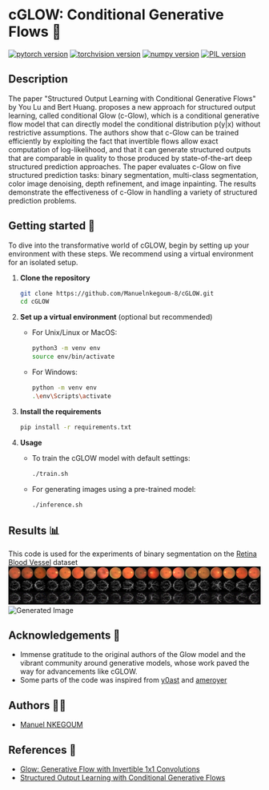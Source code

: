 # cGLOW: Conditional Generative Flows  🌟
[![pytorch version](https://img.shields.io/badge/pytorch-2.1.2-yellow.svg)](https://pypi.org/project/torch/2.1.2-/)
[![torchvision version](https://img.shields.io/badge/torchvision-0.16.2-yellow.svg)](https://pypi.org/project/torchvision/0.16.2-/)
[![numpy version](https://img.shields.io/badge/numpy-1.26.4-blue.svg)](https://pypi.org/project/numpy/1.26.4/)
[![PIL version](https://img.shields.io/badge/PIL-10.2.0-green.svg)](https://pypi.org/project/Pillow/10.2.0/)


## Description

The paper "Structured Output Learning with Conditional Generative Flows" by You Lu and Bert Huang. proposes a new approach for structured output learning, called conditional Glow (c-Glow), which is a conditional generative flow model that can directly model the conditional distribution p(y|x) without restrictive assumptions. The authors show that c-Glow can be trained efficiently by exploiting the fact that invertible flows allow exact computation of log-likelihood, and that it can generate structured outputs that are comparable in quality to those produced by state-of-the-art deep structured prediction approaches. The paper evaluates c-Glow on five structured prediction tasks: binary segmentation, multi-class segmentation, color image denoising, depth refinement, and image inpainting. The results demonstrate the effectiveness of c-Glow in handling a variety of structured prediction problems.


## Getting started 🚀

To dive into the transformative world of cGLOW, begin by setting up your environment with these steps. We recommend using a virtual environment for an isolated setup.

1. **Clone the repository**

    ```bash
    git clone https://github.com/Manuelnkegoum-8/cGLOW.git
    cd cGLOW
    ```

2. **Set up a virtual environment** (optional but recommended)

    - For Unix/Linux or MacOS:
        ```bash
        python3 -m venv env
        source env/bin/activate
        ```
    - For Windows:
        ```bash
        python -m venv env
        .\env\Scripts\activate
        ```
3. **Install the requirements**

    ```bash
    pip install -r requirements.txt
    ```

4. **Usage**
    - To train the cGLOW model with default settings:

        ```bash
        ./train.sh
        ```
    - For generating images using a pre-trained model:
        ```bash
        ./inference.sh
        ```

## Results 📊

This code is used for the experiments of binary segmentation on the [Retina Blood Vessel](https://www.kaggle.com/datasets/abdallahwagih/retina-blood-vessel) dataset
![Generated Image](./results/trues.png)
![Generated Image](./results/sample_evolution.gif)

## Acknowledgements 🙏 

- Immense gratitude to the original authors of the Glow model and the vibrant community around generative models, whose work paved the way for advancements like cGLOW.
- Some parts of the code was inspired from [y0ast](https://github.com/y0ast/Glow-PyTorch/)  and [ameroyer](https://github.com/ameroyer/glow_jax)

## Authors 🧑‍💻
- [Manuel NKEGOUM](https://github.com/Manuelnkegoum-8)

## References 📄 
- [Glow: Generative Flow with Invertible 1x1 Convolutions](https://arxiv.org/abs/1807.03039)
- [Structured Output Learning with Conditional Generative Flows](https://arxiv.org/abs/1905.13288)